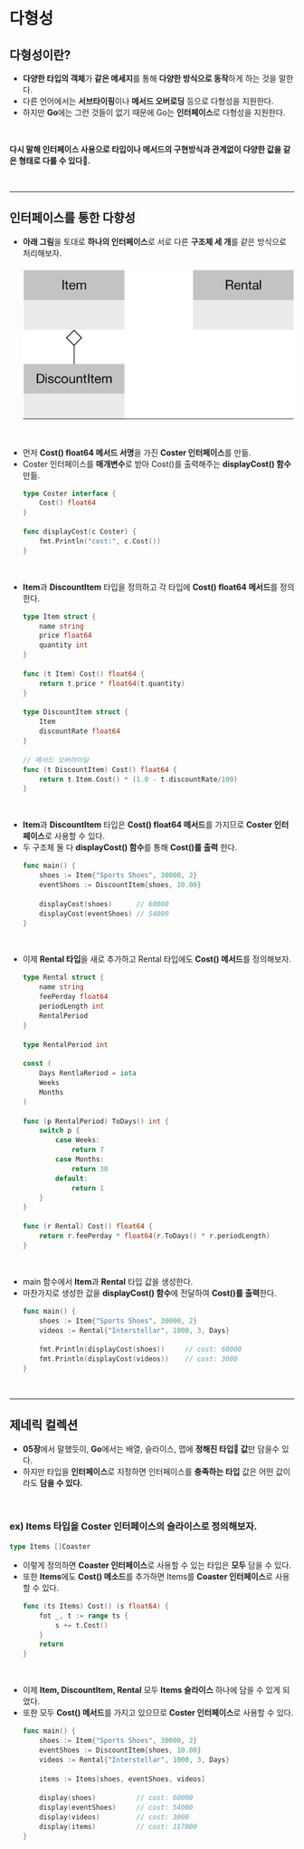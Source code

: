 # **다형성**
## **다형성이란?**
- **다양한 타입의 객체**가 **같은 메세지**를 통해 **다양한 방식으로 동작**하게 하는 것을 말한다.
- 다른 언어에서는 **서브타이핑**이나 **메서드 오버로딩** 등으로 다형성을 지원한다.
- 하지만 **Go**에는 그런 것들이 없기 때문에 Go는 **인터페이스**로 다형성을 지원한다.

<br>

**다시 말해 인터페이스 사용으로 타입이나 메서드의 구현방식과 관계없이 다양한 값을 같은 형태로 다룰 수 있다.**

<br>

---
## **인터페이스를 통한 다향성**
- **아래 그림**을 토대로 **하나의 인터페이스**로 서로 다른 **구조체 세 개**를 같은 방식으로 처리해보자.

    ![interface_imgae](../../img/interface_imgae.png)

<br>

- 먼저 **Cost() float64 메서드 서명**을 가진 **Coster 인터페이스**를 만듦.
- Coster 인터페이스를 **매개변수**로 받아 Cost()를 출력해주는 **displayCost() 함수** 만듦.
    ~~~go
    type Coster interface {
        Cost() float64
    }

    func displayCost(c Coster) {
        fmt.Println("cost:", c.Cost())
    }
    ~~~

<br>

- **Item**과 **DiscountItem** 타입을 정의하고 각 타입에 **Cost() float64 메서드**를 정의한다.
    ~~~go
    type Item struct {
        name string
        price float64
        quantity int
    }

    func (t Item) Cost() float64 {
        return t.price * float64(t.quantity)
    }

    type DiscountItem struct {
        Item
        discountRate float64
    }

    // 메서드 오버라이딩
    func (t DiscountItem) Cost() float64 {
        return t.Item.Cost() * (1.0 - t.discountRate/100)
    }
    ~~~

<br>

- **Item**과 **DiscountItem** 타입은 **Cost() float64 메서드**를 가지므로 **Coster 인터페이스**로 사용할 수 있다.
- 두 구조체 둘 다 **displayCost() 함수**를 통해 **Cost()를 출력** 한다.
    ~~~go
    func main() {
        shoes := Item{"Sports Shoes", 30000, 2}
        eventShoes := DiscountItem{shoes, 10.00}

        displayCost(shoes)      // 60000
        displayCost(eventShoes) // 54000
    }
    ~~~

<br>

- 이제 **Rental 타입**을 새로 추가하고 Rental 타입에도 **Cost() 메서드**를 정의해보자.
    ~~~go
    type Rental struct {
        name string
        feePerday float64
        periodLength int
        RentalPeriod
    }

    type RentalPeriod int

    const (
        Days RentlaReriod = iota
        Weeks
        Months
    )

    func (p RentalPeriod) ToDays() int {
        switch p {
            case Weeks:
                return 7
            case Months:
                return 30
            default:
                return 1
        }
    }

    func (r Rental) Cost() float64 {
        return r.feePerday * float64(r.ToDays() * r.periodLength)
    }
    ~~~

<br>

- main 함수에서 **Item**과 **Rental** 타입 값을 생성한다.
- 마찬가지로 생성한 값을 **displayCost() 함수**에 전달하여 **Cost()를 출력**한다.
    ~~~go
    func main() {
        shoes := Item{"Sports Shoes", 30000, 2}
        videos := Rental{"Interstellar", 1000, 3, Days}

        fmt.Println(displayCost(shoes))     // cost: 60000
        fmt.Println(displayCost(videos))    // cost: 3000
    }
    ~~~

<br>

---
## **제네릭 컬렉션**
- **05장**에서 말했듯이, **Go**에서는 배열, 슬라이스, 맵에 **정해진 타입 값**만 담을수 있다.
- 하지만 타입을 **인터페이스**로 지정하면 인터페이스를 **충족하는 타입** 값은 어떤 값이라도 **담을 수 있다.**


<br>

### **ex) Items 타입을 Coster 인터페이스의 슬라이스로 정의해보자.**
~~~go
type Items []Coaster
~~~
- 이렇게 정의하면 **Coaster 인터페이스**로 사용할 수 있는 타입은 **모두** 담을 수 있다.
- 또한 **Items**에도 **Cost() 메소드**를 추가하면 Items를 **Coaster 인터페이스**로 사용할 수 있다.
    ~~~go
    func (ts Items) Cost() (s float64) {
        fot _, t := range ts {
            s += t.Cost()
        }
        return
    }
    ~~~

<br>

- 이제 **Item, DiscountItem, Rental** 모두 **Items 슬라이스** 하나에 담을 수 있게 되었다.
- 또한 모두 **Cost() 메서드**를 가지고 있으므로 **Coster 인터페이스**로 사용할 수 있다.
    ~~~go
    func main() {
        shoes := Item{"Sports Shoes", 30000, 2}
        eventShoes := DiscountItem{shoes, 10.00}
        videos := Rental{"Interstellar", 1000, 3, Days}
        
        items := Items[shoes, eventShoes, videos]

        display(shoes)          // cost: 60000
        display(eventShoes)     // cost: 54000
        display(videos)         // cost: 3000
        display(items)          // cost: 117000
    }
    ~~~